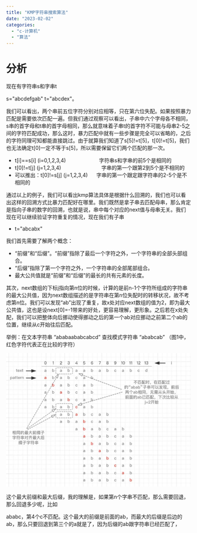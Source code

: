 ```yaml
---
title: "KMP字符串搜索算法"
date: "2023-02-02"
categories: 
  - "c-计算机"
  - "算法"
---
```


# 分析

现在有字符串s和字串t

s="abcdefgab" t="abcdex"。

我们可以看出，两个串前五位字符分别对应相等，只在第六位失配。如果按照暴力匹配是需要依次匹配一遍。但我们通过观察可以看出，子串中六个字母各不相同，s串的首字母和t串的首字母相同，那么就意味着子串t的首字符不可能与母串2-5之间的字符匹配成功，那么这时，暴力匹配中就有一些步骤是完全可以省略的，之后的字符同理可知都能直接跳过。由于就算我们知道了s\[5\]!=t\[5\]，t\[0\]!=t\[5\]，我们也无法确定t\[0\]一定不等于s\[5\]，所以需要保留它们两个匹配的那一次。

- t\[i\]==s\[i\] (i=0,1,2,3,4)                       字符串s和字串的前5个是相同的
- t\[0\]!=t\[j\] (j=1,2,3,4)                            字串的第一个跟第2到5个是不相同的
- 可以推出：t\[0\]!=s\[j\] (j=1,2,3,4)      字串的第一个跟定跟字符串的2-5个是不相同的

通过以上的例子，我们可以看出kmp算法具体是根据什么回溯的，我们也可以看出这样的回溯方式比暴力匹配好在哪里。我们既然是拿子串去匹配母串，那么肯定是指向子串的数字的回溯，也就是说，串中每个对应的next值与母串无关。我们现在可以继续验证字符重复的情况，现在我们有子串

- t="abcabx"

我们首先需要了解两个概念：

- “前缀”和“后缀”。“前缀”指除了最后一个字符之外，一个字符串的全部头部组合。
- “后缀”指除了第一个字符之外，一个字符串的全部尾部组合。
- 最大公共值就是“前缀”和“后缀”的最长的共有元素的长度。

其次，next数组的下标j指向第n位的时候，计算的是前n-1个字符所组成的字符串的最大公共值，因为next数组描述的是字符串在第n位失配时的转移状况，故不考虑第n位。我们可以发现“ab”出现了重复，故x处对应next数组的值为2，即为最大公共值，这也是设next\[0\]=-1带来的好处，更容易理解，更形象。之后若在x处失配，我们可以把整体向后挪动使得挪动之后的第一个ab对应挪动之前第二个ab的位置，继续从c开始往后匹配。

举例：在文本字符串 “ababaababcabcd” 查找模式字符串 “ababcab” （图1中，红色字符代表正在比较的字符）

[![](images/v2-c7a21ab6917972ca17dfc6fae6bd456a_720w.jpg)](http://127.0.0.1/?attachment_id=4996)

这个最大前缀和最大后缀，我的理解是，如果第n个字串不匹配，那么需要回退，那么回退多少呢，比如

ababc，第4个c不匹配。这个最大的前缀是前面的ab，而最大的后缀是后边的ab，那么只要回退到第三个的a就是了，因为后缀的ab跟字符串已经匹配了，
